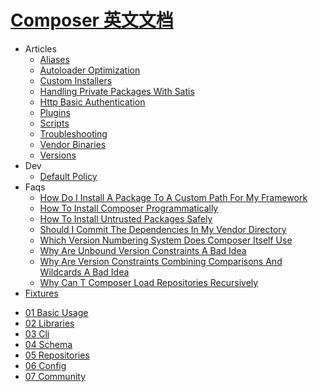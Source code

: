 # [Composer 英文文档](https://github.com/composer/composer)

- Articles
  * [Aliases](articles/aliases.md)
  * [Autoloader Optimization](articles/autoloader-optimization.md)
  * [Custom Installers](articles/custom-installers.md)
  * [Handling Private Packages With Satis](articles/handling-private-packages-with-satis.md)
  * [Http Basic Authentication](articles/http-basic-authentication.md)
  * [Plugins](articles/plugins.md)
  * [Scripts](articles/scripts.md)
  * [Troubleshooting](articles/troubleshooting.md)
  * [Vendor Binaries](articles/vendor-binaries.md)
  * [Versions](articles/versions.md)
- Dev
  * [Default Policy](dev/DefaultPolicy.md)
- Faqs
  * [How Do I Install A Package To A Custom Path For My Framework](faqs/how-do-i-install-a-package-to-a-custom-path-for-my-framework.md)
  * [How To Install Composer Programmatically](faqs/how-to-install-composer-programmatically.md)
  * [How To Install Untrusted Packages Safely](faqs/how-to-install-untrusted-packages-safely.md)
  * [Should I Commit The Dependencies In My Vendor Directory](faqs/should-i-commit-the-dependencies-in-my-vendor-directory.md)
  * [Which Version Numbering System Does Composer Itself Use](faqs/which-version-numbering-system-does-composer-itself-use.md)
  * [Why Are Unbound Version Constraints A Bad Idea](faqs/why-are-unbound-version-constraints-a-bad-idea.md)
  * [Why Are Version Constraints Combining Comparisons And Wildcards A Bad Idea](faqs/why-are-version-constraints-combining-comparisons-and-wildcards-a-bad-idea.md)
  * [Why Can T Composer Load Repositories Recursively](faqs/why-can't-composer-load-repositories-recursively.md)
- [Fixtures](fixtures/fixtures.md)
* [01 Basic Usage](01-basic-usage.md)
* [02 Libraries](02-libraries.md)
* [03 Cli](03-cli.md)
* [04 Schema](04-schema.md)
* [05 Repositories](05-repositories.md)
* [06 Config](06-config.md)
* [07 Community](07-community.md)
